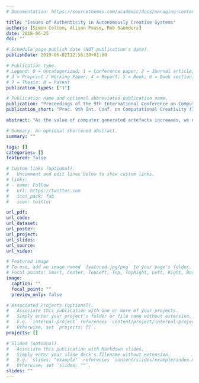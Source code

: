 ```yaml
---
# Documentation: https://sourcethemes.com/academic/docs/managing-content/

title: "Issues of Authenticity in Autonomously Creative Systems"
authors: [Simon Colton, Alison Pease, Rob Saunders]
date: 2018-06-25
doi: ""

# Schedule page publish date (NOT publication's date).
publishDate: 2019-06-02T12:56:20+01:00

# Publication type.
# Legend: 0 = Uncategorized; 1 = Conference paper; 2 = Journal article;
# 3 = Preprint / Working Paper; 4 = Report; 5 = Book; 6 = Book section;
# 7 = Thesis; 8 = Patent
publication_types: ["1"]

# Publication name and optional abbreviated publication name.
publication: "Proceedings of the 9th International Conference on Computational Creativity (ICCC 2018), 25–29 June, Salamanca, Spain, 272–279"
publication_short: "Proc. 9th Int. Conf. on Computational Creativity (ICCC 2018)"

abstract: "As the value of computer generated artefacts increases, we need to question how creative software will fit into human culture, both as creative collaborators and autonomously creative entities. We hypothesise that, in certain contexts where creative software has increased or total autonomy, lack of authenticity will be a major limiting factor for creative systems in the arts and possibly elsewhere. After explaining and motivating this hypothesis, we study notions of authenticity in the human context and use this to raise issues of computational authenticity. We propose a number of ways to address these issues, including influencing public perception of creative software, practical approaches to software recording and us- ing its life experiences, and employing alternative methodologies for building creative systems. We believe that identifying, exploring and addressing issues of authenticity will help to maximise the beneficial contributions that autonomously creative software can bring to society."

# Summary. An optional shortened abstract.
summary: ""

tags: []
categories: []
featured: false

# Custom links (optional).
#   Uncomment and edit lines below to show custom links.
# links:
# - name: Follow
#   url: https://twitter.com
#   icon_pack: fab
#   icon: twitter

url_pdf:
url_code:
url_dataset:
url_poster:
url_project:
url_slides:
url_source:
url_video:

# Featured image
# To use, add an image named `featured.jpg/png` to your page's folder. 
# Focal points: Smart, Center, TopLeft, Top, TopRight, Left, Right, BottomLeft, Bottom, BottomRight.
image:
  caption: ""
  focal_point: ""
  preview_only: false

# Associated Projects (optional).
#   Associate this publication with one or more of your projects.
#   Simply enter your project's folder or file name without extension.
#   E.g. `internal-project` references `content/project/internal-project/index.md`.
#   Otherwise, set `projects: []`.
projects: []

# Slides (optional).
#   Associate this publication with Markdown slides.
#   Simply enter your slide deck's filename without extension.
#   E.g. `slides: "example"` references `content/slides/example/index.md`.
#   Otherwise, set `slides: ""`.
slides: ""
---
```


